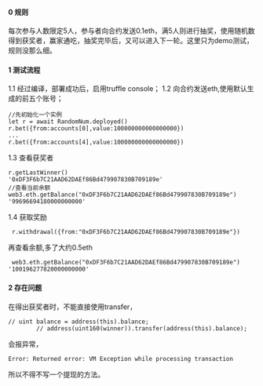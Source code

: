#### 0 规则  
每次参与人数限定5人，参与者向合约发送0.1eth，满5人则进行抽奖，使用随机数得到获奖者，赢家通吃，抽奖完毕后，又可以进入下一轮。这里只为demo测试，规则没那么细。
#### 1 测试流程
1.1 经过编译，部署成功后，启用truffle console；
1.2 向合约发送eth,使用默认生成的前五个账号；
```
//先初始化一个实例
let r = await RandomNum.deployed()
r.bet({from:accounts[0],value:100000000000000000})
...
r.bet({from:accounts[4],value:100000000000000000})
```
1.3 查看获奖者
```
r.getLastWinner()
'0xDF3F6b7C21AAD62DAEf86Bd479907830B709189e'
//查看当前余额
web3.eth.getBalance("0xDF3F6b7C21AAD62DAEf86Bd479907830B709189e")
'99696694180000000000'
```
1.4 获取奖励
```
 r.withdrawal({from:"0xDF3F6b7C21AAD62DAEf86Bd479907830B709189e"})
```
再查看余额,多了大约0.5eth
```
 web3.eth.getBalance("0xDF3F6b7C21AAD62DAEf86Bd479907830B709189e")
'100196277820000000000'
```
#### 2 存在问题
在得出获奖者时，不能直接使用transfer，
```
// uint balance = address(this).balance;
        // address(uint160(winner)).transfer(address(this).balance);
```
会报异常，
```
Error: Returned error: VM Exception while processing transaction
```
所以不得不写一个提现的方法。
